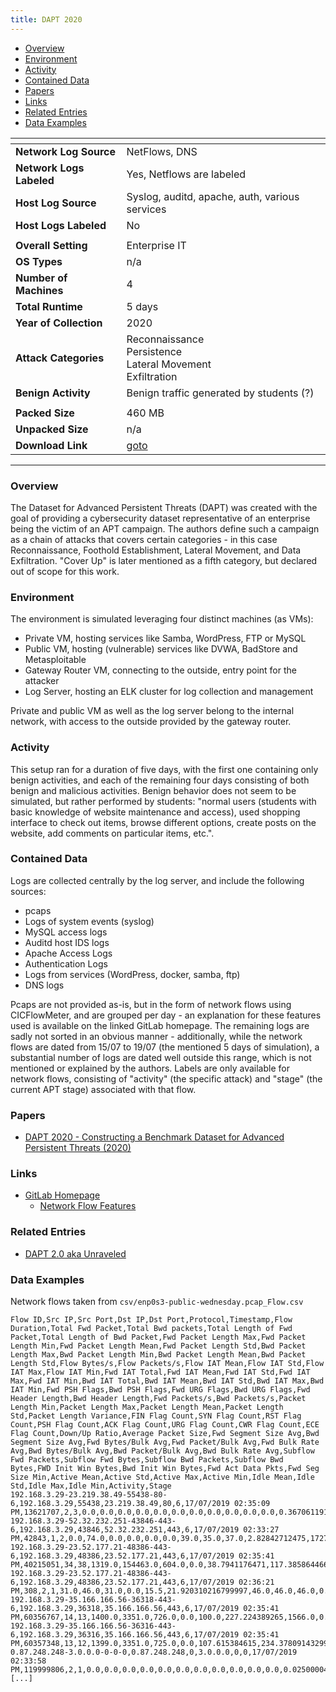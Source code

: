 ```yaml
---
title: DAPT 2020
---
```


- [Overview](#overview)
- [Environment](#environment)
- [Activity](#activity)
- [Contained Data](#contained-data)
- [Papers](#papers)
- [Links](#links)
- [Related Entries](#related-entries)
- [Data Examples](#data-examples)

| <!-- -->                 | <!-- -->                                                             |
|--------------------------|----------------------------------------------------------------------|
| **Network Log Source**   | NetFlows, DNS                                                        |
| **Network Logs Labeled** | Yes, Netflows are labeled                                            |
| **Host Log Source**      | Syslog, auditd, apache, auth, various services                       |
| **Host Logs Labeled**    | No                                                                   |
|                          |                                                                      |
| **Overall Setting**      | Enterprise IT                                                        |
| **OS Types**             | n/a                                                                  |
| **Number of Machines**   | 4                                                                    |
| **Total Runtime**        | 5 days                                                               |
| **Year of Collection**   | 2020                                                                 |
| **Attack Categories**    | Reconnaissance<br/>Persistence<br/>Lateral Movement<br/>Exfiltration |
| **Benign Activity**      | Benign traffic generated by students (?)                             |
|                          |                                                                      |
| **Packed Size**          | 460 MB                                                               |
| **Unpacked Size**        | n/a                                                                  |
| **Download Link**        | [goto](https://gitlab.com/asu22/dapt2020)                            |

***

### Overview

The Dataset for Advanced Persistent Threats (DAPT) was created with the goal of providing a cybersecurity dataset
representative of an enterprise being the victim of an APT campaign.
The authors define such a campaign as a chain of attacks that covers certain categories - in this case Reconnaissance,
Foothold Establishment, Lateral Movement, and Data Exfiltration.
"Cover Up" is later mentioned as a fifth category, but declared out of scope for this work.

### Environment

The environment is simulated leveraging four distinct machines (as VMs):

- Private VM, hosting services like Samba, WordPress, FTP or MySQL
- Public VM, hosting (vulnerable) services like DVWA, BadStore and Metasploitable
- Gateway Router VM, connecting to the outside, entry point for the attacker
- Log Server, hosting an ELK cluster for log collection and management

Private and public VM as well as the log server belong to the internal network, with access to the outside provided by
the gateway router.

### Activity

This setup ran for a duration of five days, with the first one containing only benign activities, and each of the
remaining four days consisting of both benign and malicious activities.
Benign behavior does not seem to be simulated, but rather performed by students: "normal users (students with basic
knowledge of website maintenance and access), used shopping interface to check out items, browse different options,
create posts on the website, add comments on particular items, etc.".

### Contained Data

Logs are collected centrally by the log server, and include the following sources:

- pcaps
- Logs of system events (syslog)
- MySQL access logs
- Auditd host IDS logs
- Apache Access Logs
- Authentication Logs
- Logs from services (WordPress, docker, samba, ftp)
- DNS logs

Pcaps are not provided as-is, but in the form of network flows using CICFlowMeter, and are grouped per day - an
explanation for these features used is available on the linked GitLab homepage.
The remaining logs are sadly not sorted in an obvious manner - additionally, while the network flows are dated from
15/07 to 19/07 (the mentioned 5 days of simulation), a substantial number of logs are dated well outside this range,
which is not mentioned or explained by the authors.
Labels are only available for network flows, consisting of "activity" (the specific attack) and "stage" (the current APT
stage) associated with that flow.

### Papers

- [DAPT 2020 - Constructing a Benchmark Dataset for Advanced Persistent Threats (2020)](https://doi.org/10.1007/978-3-030-59621-7_8)

### Links

- [GitLab Homepage](https://gitlab.com/asu22/dapt2020)
    - [Network Flow Features](https://gitlab.com/asu22/dapt2020/-/blob/main/csv/README.md?ref_type=heads)

### Related Entries

- [DAPT 2.0 aka Unraveled](unraveled.md)

### Data Examples

Network flows taken from `csv/enp0s3-public-wednesday.pcap_Flow.csv`

```
Flow ID,Src IP,Src Port,Dst IP,Dst Port,Protocol,Timestamp,Flow Duration,Total Fwd Packet,Total Bwd packets,Total Length of Fwd Packet,Total Length of Bwd Packet,Fwd Packet Length Max,Fwd Packet Length Min,Fwd Packet Length Mean,Fwd Packet Length Std,Bwd Packet Length Max,Bwd Packet Length Min,Bwd Packet Length Mean,Bwd Packet Length Std,Flow Bytes/s,Flow Packets/s,Flow IAT Mean,Flow IAT Std,Flow IAT Max,Flow IAT Min,Fwd IAT Total,Fwd IAT Mean,Fwd IAT Std,Fwd IAT Max,Fwd IAT Min,Bwd IAT Total,Bwd IAT Mean,Bwd IAT Std,Bwd IAT Max,Bwd IAT Min,Fwd PSH Flags,Bwd PSH Flags,Fwd URG Flags,Bwd URG Flags,Fwd Header Length,Bwd Header Length,Fwd Packets/s,Bwd Packets/s,Packet Length Min,Packet Length Max,Packet Length Mean,Packet Length Std,Packet Length Variance,FIN Flag Count,SYN Flag Count,RST Flag Count,PSH Flag Count,ACK Flag Count,URG Flag Count,CWR Flag Count,ECE Flag Count,Down/Up Ratio,Average Packet Size,Fwd Segment Size Avg,Bwd Segment Size Avg,Fwd Bytes/Bulk Avg,Fwd Packet/Bulk Avg,Fwd Bulk Rate Avg,Bwd Bytes/Bulk Avg,Bwd Packet/Bulk Avg,Bwd Bulk Rate Avg,Subflow Fwd Packets,Subflow Fwd Bytes,Subflow Bwd Packets,Subflow Bwd Bytes,FWD Init Win Bytes,Bwd Init Win Bytes,Fwd Act Data Pkts,Fwd Seg Size Min,Active Mean,Active Std,Active Max,Active Min,Idle Mean,Idle Std,Idle Max,Idle Min,Activity,Stage
192.168.3.29-23.219.38.49-55438-80-6,192.168.3.29,55438,23.219.38.49,80,6,17/07/2019 02:35:09 PM,13621707,2,3,0.0,0.0,0.0,0.0,0.0,0.0,0.0,0.0,0.0,0.0,0.0,0.367061191376,3405426.75,4812396.59671,10224310.0,15786.0,3381611.0,3381611.0,0.0,3381611.0,3381611.0,10255969.0,5127984.5,7229740.45224,10240183.0,15786.0,0,0,0,0,64,96,0.146824476551,0.220236714826,0.0,0.0,0.0,0.0,0.0,0,0,0,0,1,0,0,0,1.0,0.0,0.0,0.0,0,0,0,0,0,0,2,0,3,0,-1,294,0,0,15786.0,0.0,15786.0,15786.0,10224310.0,0.0,10224310.0,10224310.0,Normal,Benign
192.168.3.29-52.32.232.251-43846-443-6,192.168.3.29,43846,52.32.232.251,443,6,17/07/2019 02:33:27 PM,42843,1,2,0.0,74.0,0.0,0.0,0.0,0.0,39.0,35.0,37.0,2.82842712475,1727.23665476,70.0231076255,21421.5,30236.5930703,42802.0,41.0,0.0,0.0,0.0,0.0,0.0,42802.0,42802.0,0.0,42802.0,42802.0,0,1,0,0,32,64,23.3410358752,46.6820717503,0.0,39.0,28.25,18.927493230699998,358.25,0,0,0,1,1,0,0,0,2.0,37.6666666667,0.0,37.0,0,0,0,0,0,0,1,0,2,74,-1,118,0,0,0.0,0.0,0.0,0.0,0.0,0.0,0.0,0.0,Normal,Benign
192.168.3.29-23.52.177.21-48386-443-6,192.168.3.29,48386,23.52.177.21,443,6,17/07/2019 02:35:41 PM,40215051,34,38,1319.0,154463.0,604.0,0.0,38.7941176471,117.385864466,13032.0,0.0,4064.81578947,3923.31162416,3873.7237956,1.79037445458,566409.169014,4739207.87646,39937006.0,9.0,40201818.0,1218236.90909,6950749.31165,39937058.0,35.0,40215051.0,1086893.27027,6572656.5157900015,39986014.0,19.0,0,0,0,0,1088,1232,0.8454546035510001,0.944919851028,0.0,13032.0,2134.0,3467.00436256,12020119.25,0,1,0,0,0,0,0,0,1.0,2163.63888889,38.7941176471,4064.81578947,0,0,0,0,0,0,34,1319,38,154463,-1,264,6,0,277958.0,0.0,277958.0,277958.0,39937006.0,0.0,39937006.0,39937006.0,Normal,Benign
192.168.3.29-23.52.177.21-48386-443-6,192.168.3.29,48386,23.52.177.21,443,6,17/07/2019 02:36:21 PM,308,2,1,31.0,46.0,31.0,0.0,15.5,21.920310216799997,46.0,46.0,46.0,0.0,250000.0,9740.25974026,154.0,127.279220614,244.0,64.0,64.0,64.0,0.0,64.0,64.0,0.0,0.0,0.0,0.0,0.0,0,1,0,0,64,32,6493.50649351,3246.75324675,0.0,46.0,30.75,21.6852484422,470.25,0,0,0,1,1,0,0,0,0.0,41.0,15.5,46.0,0,0,0,0,0,0,2,31,1,46,-1,1444,1,0,0.0,0.0,0.0,0.0,0.0,0.0,0.0,0.0,Normal,Benign
192.168.3.29-35.166.166.56-36318-443-6,192.168.3.29,36318,35.166.166.56,443,6,17/07/2019 02:35:41 PM,60356767,14,13,1400.0,3351.0,726.0,0.0,100.0,227.224389265,1566.0,0.0,257.769230769,559.304799706,78.7152830767,0.447340063791,2321414.11538,4292337.46351,10198459.0,11.0,60314624.0,4639586.4615400005,5204739.05298,10240112.0,152.0,60356174.0,5029681.166669998,5234408.022419998,10240302.0,412.0,0,0,0,0,448,432,0.231954107151,0.21538595664,0.0,1566.0,169.678571429,413.776917314,171211.337302,0,1,0,0,0,0,0,0,0.0,175.962962963,100.0,257.769230769,0,0,0,0,0,0,14,1400,13,3351,-1,124,4,0,58797.1666667,41584.0185332,143680.0,41653.0,10000565.1667,356527.4967570001,10198459.0,9290250.0,Normal,Benign
192.168.3.29-35.166.166.56-36316-443-6,192.168.3.29,36316,35.166.166.56,443,6,17/07/2019 02:35:41 PM,60357348,13,12,1399.0,3351.0,725.0,0.0,107.615384615,234.37809143299998,3014.0,0.0,279.25,864.292472068,78.6979573721,0.414199775643,2514889.5,4417205.88404,10197659.0,12.0,60314634.0,5026219.5,5237027.23113,10240181.0,120.0,60356339.0,5486939.90909,5231849.26686,10240419.0,1658.0,0,0,0,0,416,400,0.215383883334,0.198815892309,0.0,3014.0,182.692307692,603.149916305,363789.821538,0,1,0,0,0,0,0,0,0.0,190.0,107.615384615,279.25,0,0,0,0,0,0,13,1399,12,3351,-1,124,4,0,60124.6666667,42696.81756130001,147279.0,42522.0,9999265.16667,356332.788651,10197659.0,9289242.0,Normal,Benign
0.87.248.248-3.0.0.0-0-0-0,0.87.248.248,0,3.0.0.0,0,0,17/07/2019 02:33:58 PM,119999806,2,1,0.0,0.0,0.0,0.0,0.0,0.0,0.0,0.0,0.0,0.0,0.0,0.0250000404167,59999903.0,19.7989898732,59999917.0,59999889.0,59999917.0,59999917.0,0.0,59999917.0,59999917.0,0.0,0.0,0.0,0.0,0.0,0,0,0,0,0,0,0.0166666936112,0.00833334680558,0.0,0.0,0.0,0.0,0.0,0,0,0,0,0,0,0,0,0.0,0.0,0.0,0.0,0,0,0,0,0,0,2,0,1,0,-1,-1,0,0,0.0,0.0,0.0,0.0,59999903.0,19.7989898732,59999917.0,59999889.0,Normal,Benign
[...]
```
